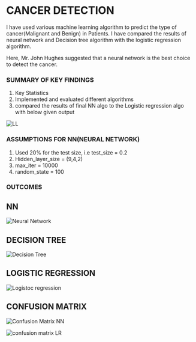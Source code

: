 # CANCER DETECTION

I have used various machine learning algorithm to predict the type of cancer(Malignant and Benign) in Patients. I have compared the results of neural network and Decision tree algorithm with the logistic regression algorithm.

Here, Mr. John Hughes suggested that a neural network is the best choice to detect the cancer.

### SUMMARY OF KEY FINDINGS 

1. Key Statistics </br>
2. Implemented and evaluated different algorithms </br>
3. compared the results of final NN algo to the Logistic regression algo with below given output </br>

![LL](https://github.com/jhanvikamani/Python-Project-for-Cancer-Detection/assets/49193372/84000251-3067-45fc-be6f-7e3b2da2219e)

### ASSUMPTIONS FOR NN(NEURAL NETWORK)

1. Used 20% for the test size, i.e test_size = 0.2 </br>
2. Hidden_layer_size = (9,4,2) </br>
3. max_iter = 10000 </br>
4. random_state = 100 </br>

### OUTCOMES 

## NN

![Neural Network](https://github.com/jhanvikamani/Python-Project-for-Cancer-Detection/assets/49193372/668d86ae-61cc-4bd2-a9ea-4013e46171cc)

## DECISION TREE

![Decision Tree](https://github.com/jhanvikamani/Python-Project-for-Cancer-Detection/assets/49193372/d26397ca-978b-41d9-8687-8d328665acb5)

## LOGISTIC REGRESSION

![Logistoc regression ](https://github.com/jhanvikamani/Python-Project-for-Cancer-Detection/assets/49193372/07f0f9b7-6b8a-4339-ab2d-e0811bfd068c)

## CONFUSION MATRIX 

![Confusion Matrix NN](https://github.com/jhanvikamani/Python-Project-for-Cancer-Detection/assets/49193372/46479f52-496f-481c-8330-e2d11d353364)

![confusion matrix LR](https://github.com/jhanvikamani/Python-Project-for-Cancer-Detection/assets/49193372/02657ff6-268f-4a14-a987-dcd0c0683be3)




   
